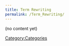 ```yaml
---
title: Term Rewriting
permalink: /Term_Rewriting/
---
```


(no content yet)

[Category:Categories](/Category:Categories "wikilink")
